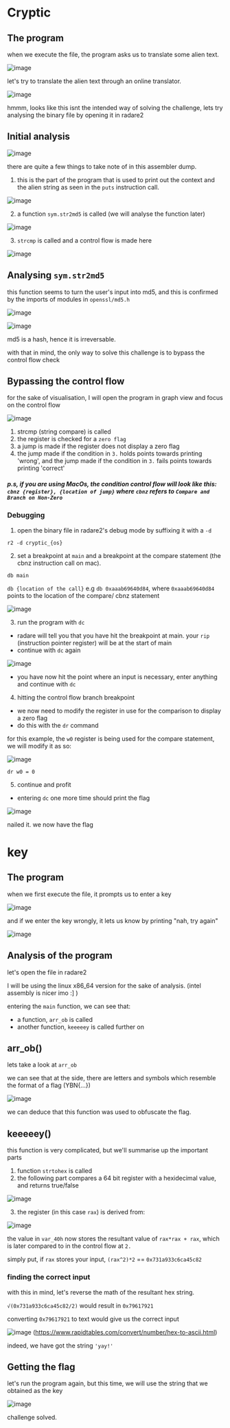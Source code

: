 # Cryptic

## The program

when we execute the file, the program asks us to translate some alien text.

![image](https://user-images.githubusercontent.com/89386156/201503837-315eb66e-d0bc-4c2a-8b72-ae2fac85a21b.png)

let's try to translate the alien text through an online translator.

![image](https://user-images.githubusercontent.com/89386156/201503897-af47b5d2-e22d-4284-ba97-9ebba1fe3d6d.png)

hmmm, looks like this isnt the intended way of solving the challenge, lets try analysing the binary file by opening it in radare2

## Initial analysis

![image](https://user-images.githubusercontent.com/89386156/201503923-4ab60fde-0174-42f4-977d-09891282d26e.png)

there are quite a few things to take note of in this assembler dump.

1. this is the part of the program that is used to print out the context and the alien string as seen in the `puts` instruction call.

![image](https://user-images.githubusercontent.com/89386156/201503960-815163cc-8bf0-4fa8-9c38-812dba5b7099.png)

2. a function `sym.str2md5` is called (we will analyse the function later)

![image](https://user-images.githubusercontent.com/89386156/201504004-45b67fb0-2ad1-4ea4-90d9-1cf0d10cfd59.png)

3. `strcmp` is called and a control flow is made here

![image](https://user-images.githubusercontent.com/89386156/201504035-0fb4d341-2937-4e86-a697-f946c8e9055b.png)

## Analysing `sym.str2md5`

this function seems to turn the user's input into md5, and this is confirmed by the imports of modules in `openssl/md5.h` 

![image](https://user-images.githubusercontent.com/89386156/201505266-c81c54eb-9183-44a3-85be-1937bf7c6b08.png)

![image](https://user-images.githubusercontent.com/89386156/201505342-d9ee2858-6d20-4d1b-866a-0bedd2312ef6.png)

md5 is a hash, hence it is irreversable.

with that in mind, the only way to solve this challenge is to bypass the control flow check

## Bypassing the control flow

for the sake of visualisation, I will open the program in graph view and focus on the control flow

![image](https://user-images.githubusercontent.com/89386156/201505431-9eabc08a-de52-4cd5-bd06-44fac49f6906.png)

1. strcmp (string compare) is called
2. the register is checked for a `zero flag`
3. a jump is made if the register does not display a zero flag
4. the jump made if the condition in `3.` holds points towards printing 'wrong', and the jump made if the condition in `3.` fails points towards printing 'correct'

##### *p.s, if you are using MacOs, the condition control flow will look like this: `cbnz {register}, {location of jump}` where `cbnz` refers to `Compare and Branch on Non-Zero`*

### Debugging 

1. open the binary file in radare2's debug mode by suffixing it with a `-d` 

`r2 -d cryptic_{os}` 

2. set a breakpoint at `main` and a breakpoint at the compare statement (the cbnz instruction call on mac).

`db main`

`db {location of the call}` e.g `db 0xaaab69640d84`, where `0xaaab69640d84` points to the location of the compare/ cbnz statement

![image](https://user-images.githubusercontent.com/89386156/201505687-66f63f5d-15f3-465e-9fa4-49fd34946464.png)

3. run the program with `dc`

- radare will tell you that you have hit the breakpoint at main. your `rip` (instruction pointer register) will be at the start of main
- continue with `dc` again

![image](https://user-images.githubusercontent.com/89386156/201505788-3fa1b716-fa44-4e6d-bc58-41e81be02d75.png)

- you have now hit the point where an input is necessary, enter anything and continue with `dc`

4. hitting the control flow branch breakpoint

- we now need to modify the register in use for the comparison to display a zero flag
- do this with the `dr` command

for this example, the `w0` register is being used for the compare statement, we will modify it as so:

![image](https://user-images.githubusercontent.com/89386156/201505877-596e3d03-4dac-43d8-8c62-6121a432275f.png)

`dr w0 = 0`

5. continue and profit

- entering `dc` one more time should print the flag

![image](https://user-images.githubusercontent.com/89386156/201505892-96e62798-5e58-414a-9a75-273163baa779.png)

nailed it. we now have the flag


# key

## The program

when we first execute the file, it prompts us to enter a key

![image](https://user-images.githubusercontent.com/89386156/201512640-53f515c5-cfd8-4b08-b10a-a694c5d6e8c9.png)

and if we enter the key wrongly, it lets us know by printing "nah, try again"

![image](https://user-images.githubusercontent.com/89386156/201512673-f8fdb388-2b5b-484b-b133-4f29797bb958.png)

## Analysis of the program

let's open the file in radare2

I will be using the linux x86_64 version for the sake of analysis. (intel assembly is nicer imo :] )

entering the `main` function, we can see that:

- a function, `arr_ob` is called
- another function, `keeeeey` is called further on

## arr_ob()

lets take a look at `arr_ob`

we can see that at the side, there are letters and symbols which resemble the format of a flag (YBN{...})

![image](https://user-images.githubusercontent.com/89386156/201512863-8ff5f7d1-ed40-4610-98c5-102e58bb784b.png)

we can deduce that this function was used to obfuscate the flag.

## keeeeey()

this function is very complicated, but we'll summarise up the important parts

1. function `strtohex` is called
2. the following part compares a 64 bit register with a hexidecimal value, and returns true/false

![image](https://user-images.githubusercontent.com/89386156/201513217-adc2c2b9-e26d-4958-b03d-a01a4e6a62c4.png)

3. the register (in this case `rax`) is derived from:

![image](https://user-images.githubusercontent.com/89386156/201513365-875a3e47-e3c8-4c79-b950-2fb77a2e2519.png)

the value in `var_40h` now stores the resultant value of `rax*rax + rax`, which is later compared to in the control flow at `2.` 

simply put, if `rax` stores your input, `(rax^2)*2` == `0x731a933c6ca45c82`

### finding the correct input

with this in mind, let's reverse the math of the resultant hex string.

`√(0x731a933c6ca45c82/2)` would result in  `0x79617921`

converting `0x79617921` to text would give us the correct input 

![image](https://user-images.githubusercontent.com/89386156/201513546-31553d52-551c-4afe-8495-7b40dcc81944.png)
(https://www.rapidtables.com/convert/number/hex-to-ascii.html)

indeed, we have got the string `'yay!'`

## Getting the flag

let's run the program again, but this time, we will use the string that we obtained as the key

![image](https://user-images.githubusercontent.com/89386156/201513586-c0b352c6-c507-410c-8f71-3325eb58f89f.png)

challenge solved.


